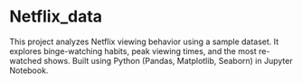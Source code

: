 # Netflix_data
This project analyzes Netflix viewing behavior using a sample dataset. It explores binge-watching habits, peak viewing times, and the most re-watched shows. Built using Python (Pandas, Matplotlib, Seaborn) in Jupyter Notebook.
